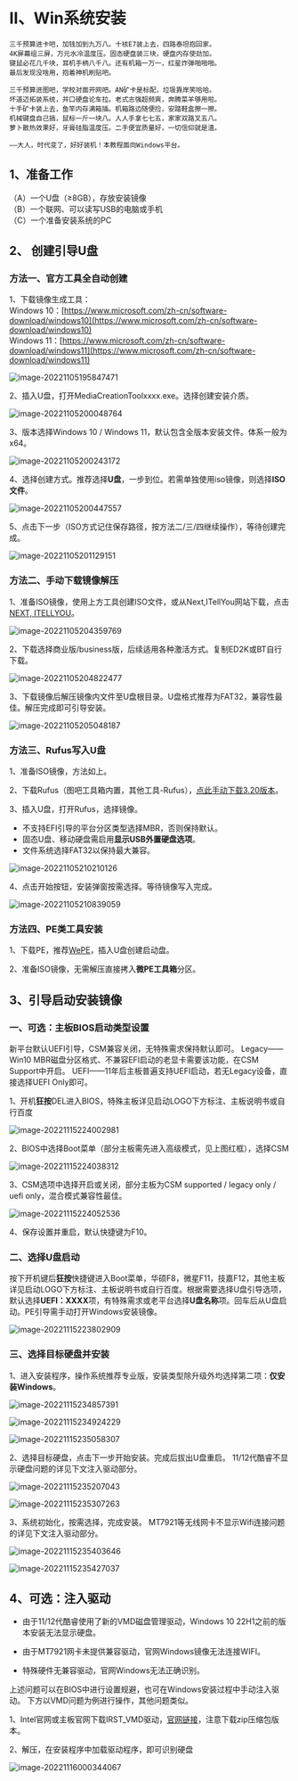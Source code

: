 # Ⅱ、Win系统安装

```
三千预算进卡吧，加钱加到九万八。十核E7装上去，四路泰坦抱回家。  
4K屏幕组三屏，万元水冷温度压。固态硬盘装三块，硬盘内存使劲加。  
键鼠必花几千块，耳机手柄八千八。还有机箱一万一，红星炸弹啪啪啪。  
最后发现没啥用，抱着神机刷贴吧。   

三千预算进图吧，学校对面开网吧。AN矿卡是标配，垃圾靠岸笑哈哈。  
坏道迈拓装系统，并口硬盘论车拉。老式志强超频爽，奔腾菜羊够用啦。  
十手矿卡装上去，鱼竿内存满箱插。机箱路边随便捡，安踏鞋盒擦一擦。  
机械键盘自己搞，鼠标一斤一块八。人人手拿七七五，家家双路叉五八。  
萝卜散热效果好，牙膏硅脂温度压。二手便宜质量好，一切信仰就是渣。  

——大人，时代变了，好好装机！本教程面向Windows平台。  
```

## 1、准备工作
（A）一个U盘（≥8GB），存放安装镜像  
（B）一个联网、可以读写USB的电脑或手机  
（C）一个准备安装系统的PC 

## 2、 创建引导U盘
### 方法一、官方工具全自动创建

1、下载镜像生成工具：  
Windows 10：[https://www.microsoft.com/zh-cn/software-download/windows10](https://www.microsoft.com/zh-cn/software-download/windows10)  
Windows 11：[https://www.microsoft.com/zh-cn/software-download/windows11](https://www.microsoft.com/zh-cn/software-download/windows11)

![image-20221105195847471](imgs/image-20221105195847471.png)

2、插入U盘，打开MediaCreationToolxxxx.exe。选择创建安装介质。

![image-20221105200048764](imgs/image-20221105200048764.png)

3、版本选择Windows 10 / Windows 11，默认包含全版本安装文件。体系一般为x64。

![image-20221105200243172](imgs/image-20221105200243172.png)

4、选择创建方式。推荐选择**U盘**，一步到位。若需单独使用iso镜像，则选择**ISO文件**。

![image-20221105200447557](imgs/image-20221105200447557.png)

5、点击下一步（ISO方式记住保存路径，按方法二/三/四继续操作），等待创建完成。

![image-20221105201129151](imgs/image-20221105201129151.png)

### 方法二、手动下载镜像解压

1、准备ISO镜像，使用上方工具创建ISO文件，或从Next,ITellYou网站下载，点击[NEXT, ITELLYOU](https://next.itellyou.cn/)。

![image-20221105204359769](imgs/image-20221105204359769.png)

2、下载选择商业版/business版，后续适用各种激活方式。复制ED2K或BT自行下载。

![image-20221105204822477](imgs/image-20221105204822477.png)

3、下载镜像后解压镜像内文件至U盘根目录。U盘格式推荐为FAT32，兼容性最佳。解压完成即可引导安装。

![image-20221105205048187](imgs/image-20221105205048187.png)

### 方法三、Rufus写入U盘

1、准备ISO镜像，方法如上。

2、下载Rufus（图吧工具箱内置，其他工具-Rufus），[点此手动下载3.20版本](https://github.com/pbatard/rufus/releases/download/v3.20/rufus-3.20.exe)。

3、插入U盘，打开Rufus，选择镜像。  
* 不支持EFI引导的平台分区类型选择MBR，否则保持默认。  
* 固态U盘、移动硬盘需启用**显示USB外置硬盘选项**。  
* 文件系统选择FAT32以保持最大兼容。   

![image-20221105210210126](imgs/image-20221105210210126.png)

4、点击开始按钮，安装弹窗按需选择。等待镜像写入完成。

![image-20221105210839059](imgs/image-20221105210839059.png)

### 方法四、PE类工具安装

1、下载PE，推荐[WePE](https://mirrors.sdu.edu.cn/software/Windows/WePE/WePE64_V2.2.exe)，插入U盘创建启动盘。

2、准备ISO镜像，无需解压直接拷入**微PE工具箱**分区。

## 3、引导启动安装镜像
### 一、可选：主板BIOS启动类型设置

新平台默认UEFI引导，CSM兼容关闭，无特殊需求保持默认即可。
Legacy——Win10 MBR磁盘分区格式、不兼容EFI启动的老显卡需要该功能，在CSM Support中开启。
UEFI——11年后主板普遍支持UEFI启动，若无Legacy设备，直接选择UEFI Only即可。

1、开机**狂按**DEL进入BIOS，特殊主板详见启动LOGO下方标注、主板说明书或自行百度

![image-20221115224002981](imgs/image-20221115224002981.png)

2、BIOS中选择Boot菜单（部分主板需先进入高级模式，见上图红框），选择CSM

![image-20221115224038312](imgs/image-20221115224038312.png)

3、CSM选项中选择开启或关闭，部分主板为CSM supported / legacy only / uefi only，混合模式兼容性最佳。

![image-20221115224052536](imgs/image-20221115224052536.png)

4、保存设置并重启，默认快捷键为F10。

### 二、选择U盘启动

按下开机键后**狂按**快捷键进入Boot菜单，华硕F8，微星F11，技嘉F12，其他主板详见启动LOGO下方标注、主板说明书或自行百度。根据需要选择U盘引导选项，默认选择**UEFI：XXXX**项，有特殊需求或老平台选择**U盘名称**项。回车后从U盘启动。PE引导需手动打开Windows安装镜像。

![image-20221115223802909](imgs/image-20221115223802909.png)

### 三、选择目标硬盘并安装

1、进入安装程序，操作系统推荐专业版，安装类型除升级外均选择第二项：**仅安装Windows**。

![image-20221115234857391](imgs/image-20221115234857391.png)

![image-20221115234924229](imgs/image-20221115234924229.png)

![image-20221115235058307](imgs/image-20221115235058307.png)

2、选择目标硬盘，点击下一步开始安装。完成后拔出U盘重启。
11/12代酷睿不显示硬盘问题的详见下文注入驱动部分。

![image-20221115235207043](imgs/image-20221115235207043.png)

![image-20221115235307263](imgs/image-20221115235307263.png)

3、系统初始化，按需选择，完成安装。
MT7921等无线网卡不显示Wifi连接问题的详见下文注入驱动部分。

![image-20221115235403646](imgs/image-20221115235403646.png)

![image-20221115235427037](imgs/image-20221115235427037.png)

## 4、可选：注入驱动

* 由于11/12代酷睿使用了新的VMD磁盘管理驱动，Windows 10 22H1之前的版本安装无法显示硬盘。

* 由于MT7921网卡未提供兼容驱动，官网Windows镜像无法连接WIFI。

* 特殊硬件无兼容驱动，官网Windows无法正确识别。

上述问题可以在BIOS中进行设置规避，也可在Windows安装过程中手动注入驱动。
下方以VMD问题为例进行操作，其他问题类似。

1、Intel官网或主板官网下载IRST_VMD驱动，[官网链接](https://www.intel.cn/content/www/cn/zh/download/15667/intel-rapid-storage-technology-intel-rst-user-interface-and-driver.html?wapkw=rapid%20storage%20technology)，注意下载zip压缩包版本。

2、解压，在安装程序中加载驱动程序，即可识别硬盘

![image-20221116000344067](imgs/image-20221116000344067.png)

